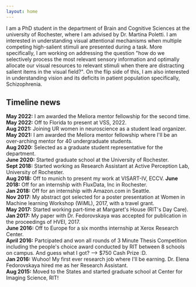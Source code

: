 ```yaml
---
layout: home
---
```


I am a PhD student in the department of Brain and Cognitive Sciences at the university of Rochester, where I am advised by Dr. Martina Poletti. I am interested in understanding visual attentional mechanisms when multiple competing high-salient stimuli are presented during a task. More specifically, I am working on addressing the question "how do we selectively process the most relevant sensory information and optimally allocate our visual resources to relevant stimuli when there are distracting salient items in the visual field?". On the flip side of this, I am also interested in understanding vision and its deficits in patient population specifically, Schizophrenia.

## Timeline news
 __May 2022:__ I am awarded the Meliora mentor fellowship for the second time.<br>
 __May 2022:__ Off to Florida to present at VSS, 2022.<br>
 __Aug 2021:__ Joining UR women in neuroscience as a student lead organizer.<br>
 __May 2021:__ I am awarded the Meliora mentor fellowship where I'll be an over-arching mentor for 40 undergraduate students.<br>
 __Aug 2020:__ Selected as a graduate student representative for the department.<br>
 __June 2020:__ Started graduate school at the University of Rochester.<br>
 __Sept 2018:__ Started working as Research Assistant at Active Perception Lab, University of Rochester.<br>
 __Aug 2018:__ Off to munich to present my work at VISART-IV, ECCV.
 __June 2018:__ Off for an internship with FluxData, Inc in Rochester.<br>
 __Jan 2018:__ Off for an internship with Amazon.com in Seattle.<br>
 __Nov 2017:__ My abstract got selected for a poster presentation at Women in Machine learning Workshop (WiML), 2017, with a travel grant.<br>
 __May 2017:__ Started working part-time at Margaret's House (RIT's Day Care).<br>
 __Jan 2017:__ My paper with Dr. Fedorovskaya was accepted for publication in the proceedings of HVEI, 2017.<br>
 __June 2016:__ Off to Europe for a six months internship at Xerox Research Center.<br>
 __April 2016:__ Partcipated and won all rounds of 3 Minute Thesis Competition including the people's choice award conducted by RIT between 8 schools on campus. And guess what I got? --> $750 Cash Prize :D.<br>
 __Jan 2016:__ Wuhoo! My first ever research job where I'll be earning. Dr. Elena Fedorovskaya hired me as her Research Assistant.<br>
 __Aug 2015:__ Moved to the States and started graduate school at Center for Imaging Science, RIT!<br>


  
